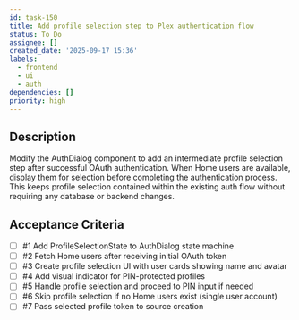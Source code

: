 ```yaml
---
id: task-150
title: Add profile selection step to Plex authentication flow
status: To Do
assignee: []
created_date: '2025-09-17 15:36'
labels:
  - frontend
  - ui
  - auth
dependencies: []
priority: high
---
```


## Description

Modify the AuthDialog component to add an intermediate profile selection step after successful OAuth authentication. When Home users are available, display them for selection before completing the authentication process. This keeps profile selection contained within the existing auth flow without requiring any database or backend changes.

## Acceptance Criteria
<!-- AC:BEGIN -->
- [ ] #1 Add ProfileSelectionState to AuthDialog state machine
- [ ] #2 Fetch Home users after receiving initial OAuth token
- [ ] #3 Create profile selection UI with user cards showing name and avatar
- [ ] #4 Add visual indicator for PIN-protected profiles
- [ ] #5 Handle profile selection and proceed to PIN input if needed
- [ ] #6 Skip profile selection if no Home users exist (single user account)
- [ ] #7 Pass selected profile token to source creation
<!-- AC:END -->
